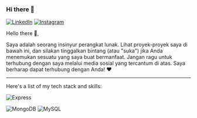### Hi there 👋

[![LinkedIn](https://cdn2.iconfinder.com/data/icons/social-media-2285/512/1_Linkedin_unofficial_colored_svg-48.png)](https://www.linkedin.com/in/ryan-adi-prasetyo)
[![Instagram](https://cdn2.iconfinder.com/data/icons/social-media-applications/64/social_media_applications_3-instagram-48.png)](https://www.instagram.com/rreiyyan/)

Hello there 👋,

Saya adalah seorang insinyur perangkat lunak. Lihat proyek-proyek saya di bawah ini, dan silakan tinggalkan bintang (atau "suka") jika Anda menemukan sesuatu yang saya buat bermanfaat. Jangan ragu untuk terhubung dengan saya melalui media sosial yang tercantum di atas. Saya berharap dapat terhubung dengan Anda! ❤️

---

Here's a list of my tech stack and skills:

![Express](https://img.shields.io/badge/-Express-green?style=for-the-badge)

![MongoDB](https://img.shields.io/badge/-Mongodb-brightgreen?style=for-the-badge)
![MySQL](https://img.shields.io/badge/-mysql-white?style=for-the-badge)
